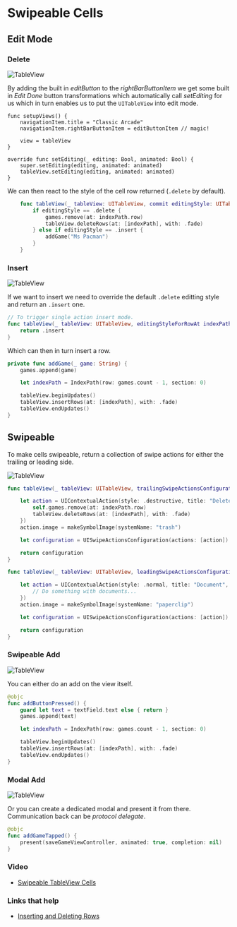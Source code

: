 # Swipeable Cells

## Edit Mode

### Delete

![TableView](https://github.com/jrasmusson/swift-arcade/blob/master/UIKIt/SwipeableCells/images/edit-mode-delete.gif)

By adding the built in _editButton_ to the _rightBarButtonItem_ we get some built in _Edit_ _Done_ button transformations which automatically call _setEditing_ for us which in turn enables us to put the `UITableView` into edit mode.

```swit
func setupViews() {
    navigationItem.title = "Classic Arcade"
    navigationItem.rightBarButtonItem = editButtonItem // magic!

    view = tableView
}

override func setEditing(_ editing: Bool, animated: Bool) {
    super.setEditing(editing, animated: animated)
    tableView.setEditing(editing, animated: animated)
}
```

We can then react to the style of the cell row returned (`.delete` by default).

```swift
    func tableView(_ tableView: UITableView, commit editingStyle: UITableViewCell.EditingStyle, forRowAt indexPath: IndexPath) {
        if editingStyle == .delete {
            games.remove(at: indexPath.row)
            tableView.deleteRows(at: [indexPath], with: .fade)
        } else if editingStyle == .insert {
            addGame("Ms Pacman")
        }
    }

```

### Insert

![TableView](https://github.com/jrasmusson/swift-arcade/blob/master/UIKIt/SwipeableCells/images/edit-mode-insert.gif)

If we want to insert we need to override the default `.delete` editting style and return an `.insert` one.

```swift
// To trigger single action insert mode.
func tableView(_ tableView: UITableView, editingStyleForRowAt indexPath: IndexPath) -> UITableViewCell.EditingStyle {
    return .insert
}
```

Which can then in turn insert a row.

```swift
private func addGame(_ game: String) {
    games.append(game)

    let indexPath = IndexPath(row: games.count - 1, section: 0)

    tableView.beginUpdates()
    tableView.insertRows(at: [indexPath], with: .fade)
    tableView.endUpdates()
}
```


## Swipeable

To make cells swipeable, return a collection of swipe actions for either the trailing or leading side.

![TableView](https://github.com/jrasmusson/swift-arcade/blob/master/UIKIt/SwipeableCells/images/swipeable.gif)

```swift
func tableView(_ tableView: UITableView, trailingSwipeActionsConfigurationForRowAt indexPath: IndexPath) -> UISwipeActionsConfiguration? {

    let action = UIContextualAction(style: .destructive, title: "Delete", handler: { (action, view, completionHandler) in
        self.games.remove(at: indexPath.row)
        tableView.deleteRows(at: [indexPath], with: .fade)
    })
    action.image = makeSymbolImage(systemName: "trash")

    let configuration = UISwipeActionsConfiguration(actions: [action])

    return configuration
}

func tableView(_ tableView: UITableView, leadingSwipeActionsConfigurationForRowAt indexPath: IndexPath) -> UISwipeActionsConfiguration? {

    let action = UIContextualAction(style: .normal, title: "Document", handler: { (action, view, completionHandler) in
        // Do something with documents...
    })
    action.image = makeSymbolImage(systemName: "paperclip")

    let configuration = UISwipeActionsConfiguration(actions: [action])

    return configuration
}
```


### Swipeable Add

![TableView](https://github.com/jrasmusson/swift-arcade/blob/master/UIKIt/SwipeableCells/images/swipeable-add.gif)

You can either do an add on the view itself.

```swift
@objc
func addButtonPressed() {
    guard let text = textField.text else { return }
    games.append(text)

    let indexPath = IndexPath(row: games.count - 1, section: 0)

    tableView.beginUpdates()
    tableView.insertRows(at: [indexPath], with: .fade)
    tableView.endUpdates()
}
```

### Modal Add

![TableView](https://github.com/jrasmusson/swift-arcade/blob/master/UIKIt/SwipeableCells/images/modal-add.gif)

Or you can create a dedicated modal and present it from there. Communication back can be _protocol delegate_.

```swift
@objc
func addGameTapped() {
    present(saveGameViewController, animated: true, completion: nil)
}
```

### Video

- [Swipeable TableView Cells](https://www.youtube.com/watch?v=ND6uLMEbb0c)

### Links that help

- [Inserting and Deleting Rows](https://developer.apple.com/library/archive/documentation/UserExperience/Conceptual/TableView_iPhone/ManageInsertDeleteRow/ManageInsertDeleteRow.html)

